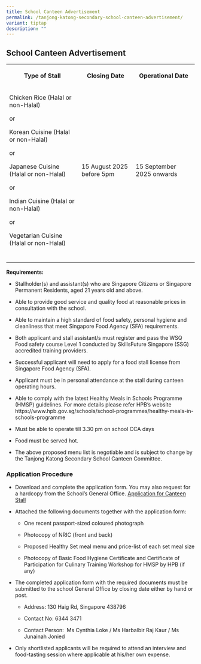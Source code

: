 ```yaml
---
title: School Canteen Advertisement
permalink: /tanjong-katong-secondary-school-canteen-advertisement/
variant: tiptap
description: ""
---
```

<h2>School Canteen Advertisement</h2>
<table style="minWidth: 75px">
<colgroup>
<col>
<col>
<col>
</colgroup>
<tbody>
<tr>
<th rowspan="1" colspan="1">
<p><strong>Type of Stall</strong>
</p>
</th>
<th rowspan="1" colspan="1">
<p><strong>Closing Date</strong>
</p>
</th>
<th rowspan="1" colspan="1">
<p><strong>Operational Date</strong>
</p>
</th>
</tr>
<tr>
<td rowspan="1" colspan="1">
<p>Chicken Rice (Halal or non-Halal)</p>
<p>or</p>
<p>Korean Cuisine (Halal or non-Halal)</p>
<p>or</p>
<p>Japanese Cuisine (Halal or non-Halal)</p>
<p>or</p>
<p>Indian Cuisine (Halal or non-Halal)</p>
<p>or</p>
<p>Vegetarian Cuisine (Halal or non-Halal)</p>
</td>
<td rowspan="1" colspan="1">
<p>15 August 2025 before 5pm</p>
</td>
<td rowspan="1" colspan="1">
<p>15 September 2025 onwards</p>
</td>
</tr>
<tr>
<td rowspan="1" colspan="1">
<p></p>
</td>
<td rowspan="1" colspan="1">
<p></p>
</td>
<td rowspan="1" colspan="1">
<p></p>
</td>
</tr>
</tbody>
</table>
<p></p>
<p><strong>Requirements:</strong>
</p>
<ul data-tight="true" class="tight">
<li>
<p>Stallholder(s) and assistant(s) who are Singapore Citizens or Singapore
Permanent Residents, aged 21 years old and above.</p>
</li>
<li>
<p>Able to provide good service and quality food at reasonable prices in
consultation with the school.</p>
</li>
<li>
<p>Able to maintain a high standard of food safety, personal hygiene and
cleanliness that meet Singapore Food Agency (SFA) requirements.</p>
</li>
<li>
<p>Both applicant and stall assistant/s must register and pass the WSQ Food
safety course Level 1 conducted by SkillsFuture Singapore (SSG) accredited
training providers.</p>
</li>
<li>
<p>Successful applicant will need to apply for a food stall license from
Singapore Food Agency (SFA).</p>
</li>
<li>
<p>Applicant must be in personal attendance at the stall during canteen operating
hours.</p>
</li>
<li>
<p>Able to comply with the latest Healthy Meals in Schools Programme (HMSP)
guidelines. For more details please refer HPB’s website <a rel="noopener noreferrer nofollow" target="_blank">https://www.hpb.gov.sg/schools/school-programmes/healthy-meals-in-schools-programme</a>
</p>
</li>
<li>
<p>Must be able to operate till 3.30 pm on school CCA days</p>
</li>
<li>
<p>Food must be served hot.</p>
</li>
<li>
<p>The above proposed menu list is negotiable and is subject to change by
the Tanjong Katong Secondary School Canteen Committee.</p>
</li>
</ul>
<h3>Application Procedure</h3>
<ul data-tight="true" class="tight">
<li>
<p>Download and complete the application form. You may also request for a
hardcopy from the School’s General Office. <a href="/files/Application_for_Canteen_Stall.pdf" rel="noopener nofollow" target="_blank">Application for Canteen Stall</a>
</p>
</li>
<li>
<p>Attached the following documents together with the application form:</p>
<ul data-tight="true" class="tight">
<li>
<p>One recent passport-sized coloured photograph</p>
</li>
<li>
<p>Photocopy of NRIC (front and back)</p>
</li>
<li>
<p>Proposed Healthy Set meal menu and price-list of each set meal size</p>
</li>
<li>
<p>Photocopy of Basic Food Hygiene Certificate and Certificate of Participation
for Culinary Training Workshop for HMSP by HPB (if any)</p>
</li>
</ul>
<p></p>
</li>
<li>
<p>The completed application form with the required documents must be submitted
to the school General Office by closing date either by hand or post.</p>
<p></p>
<ul data-tight="true" class="tight">
<li>
<p>Address: 130 Haig Rd, Singapore 438796</p>
</li>
<li>
<p>Contact No: 6344 3471</p>
</li>
<li>
<p>Contact Person: &nbsp;Ms Cynthia Loke / Ms Harbalbir Raj Kaur / Ms Junainah
Jonied</p>
<p></p>
</li>
</ul>
</li>
<li>
<p>Only shortlisted applicants will be required to attend an interview and
food-tasting session where applicable at his/her own expense.</p>
</li>
</ul>
<p></p>
<p></p>